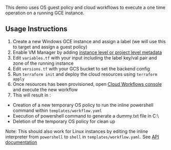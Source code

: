 This demo uses OS guest policy and cloud workflows to execute a one time operation on a running GCE instance.

## Usage Instructions

1. Create a new Windows GCE instance and assign a label (we will use this to target and assign a guest policy)
2. Enable VM Manager by adding [instance level or project level metadata](https://cloud.google.com/compute/docs/manage-os#enable-metadata)
3. Edit `variables.tf` with your input including the label key/val pair and zone of the running instance
4. Edit `versions.tf` with your GCS bucket to set the backend config
5. Run `terraform init` and deploy the cloud resources using `terraform apply`
7. Once resources has been provisioned, open [Cloud Workflows console](https://pantheon.corp.google.com/workflows/workflow/us-central1/) and execute the new workflow
8. This will result in :
  * Creation of a new temporary OS policy to run the inline powershell command within `templates/workflow.yaml`
  * Execution of powershell command to generate a dummy.txt file in C:\
  * Deletion of the temporary OS policy for clean up

Note: This should also work for Linux instances by editing the inline interpreter from `powershell` to `shell` in `templates/workflow.yaml`. See [API documentation](https://cloud.google.com/compute/docs/osconfig/rest/v1alpha/projects.locations.osPolicyAssignments/create)

